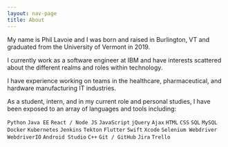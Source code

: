 ```yaml
---
layout: nav-page
title: About
---
```


My name is Phil Lavoie and I was born and raised in Burlington, VT and graduated from the University of Vermont in 2019.

I currently work as a software engineer at IBM and have interests scattered about the different realms and roles within technology. 

I have experience working on teams in the healthcare, pharmaceutical, and hardware manufacturing IT industries. 

As a student, intern, and in my current role and personal studies, I have been exposed to an array of languages and tools including: 

`Python` `Java EE` `React / Node JS` `JavaScript` `jQuery` `Ajax` `HTML` `CSS` `SQL` `MySQL` `Docker` `Kubernetes` `Jenkins` `Tekton` `Flutter` `Swift` `Xcode` `Selenium Webdriver` `WebdriverIO` `Android Studio` `C++` `Git / GitHub` `Jira` `Trello`
